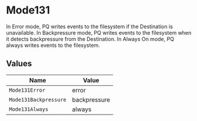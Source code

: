 # Mode131

In Error mode, PQ writes events to the filesystem if the Destination is unavailable. In Backpressure mode, PQ writes events to the filesystem when it detects backpressure from the Destination. In Always On mode, PQ always writes events to the filesystem.


## Values

| Name                  | Value                 |
| --------------------- | --------------------- |
| `Mode131Error`        | error                 |
| `Mode131Backpressure` | backpressure          |
| `Mode131Always`       | always                |